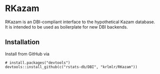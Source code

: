 # RKazam

RKazam is an DBI-compliant interface to the hypothetical Kazam database. It is intended to be used as boilerplate for new DBI backends.

## Installation

Install from GitHub via

```
# install.packages("devtools")
devtools::install_github(c("rstats-db/DBI", "krlmlr/RKazam"))
```

